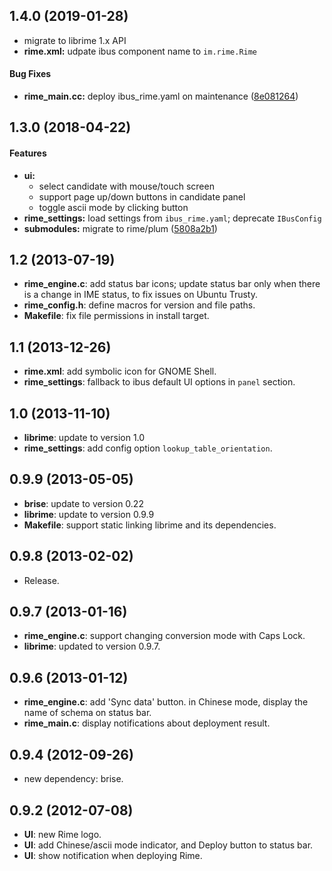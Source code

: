 <a name="1.4.0"></a>
## 1.4.0 (2019-01-28)


* migrate to librime 1.x API
* **rime.xml:**  udpate ibus component name to `im.rime.Rime`

#### Bug Fixes

* **rime_main.cc:**  deploy ibus_rime.yaml on maintenance ([8e081264](https://github.com/rime/ibus-rime/commit/8e081264977bfefdd233ebeb1235f11be55b28f8))



<a name="1.3.0"></a>
## 1.3.0 (2018-04-22)


#### Features

* **ui:**
  *  select candidate with mouse/touch screen
  *  support page up/down buttons in candidate panel
  *  toggle ascii mode by clicking button
* **rime_settings:** load settings from `ibus_rime.yaml`; deprecate `IBusConfig`
* **submodules:**  migrate to rime/plum ([5808a2b1](https://github.com/rime/ibus-rime/commit/5808a2b1d0ccac99607ad9985de0675963387bda))



## 1.2 (2013-07-19)

* **rime_engine.c**: add status bar icons; update status bar only when there is
  a change in IME status, to fix issues on Ubuntu Trusty.
* **rime_config.h**: define macros for version and file paths.
* **Makefile**: fix file permissions in install target.



## 1.1 (2013-12-26)

* **rime.xml**: add symbolic icon for GNOME Shell.
* **rime_settings**: fallback to ibus default UI options in `panel` section.



## 1.0 (2013-11-10)

* **librime**: update to version 1.0
* **rime_settings**: add config option `lookup_table_orientation`.



## 0.9.9 (2013-05-05)

* **brise**: update to version 0.22
* **librime**: update to version 0.9.9
* **Makefile**: support static linking librime and its dependencies.



## 0.9.8 (2013-02-02)

* Release.



## 0.9.7 (2013-01-16)

* **rime_engine.c**: support changing conversion mode with Caps Lock.
* **librime**: updated to version 0.9.7.



## 0.9.6 (2013-01-12)

* **rime_engine.c**: add 'Sync data' button.
  in Chinese mode, display the name of schema on status bar.
* **rime_main.c**: display notifications about deployment result.



## 0.9.4 (2012-09-26)

* new dependency: brise.



## 0.9.2 (2012-07-08)

* **UI**: new Rime logo.
* **UI**: add Chinese/ascii mode indicator, and Deploy button to status bar.
* **UI**: show notification when deploying Rime.
